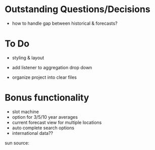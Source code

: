 # Outstanding Questions/Decisions
* how to handle gap between historical & forecasts?

# To Do
* styling & layout
* add listener to aggregation drop down

* organize project into clear files

# Bonus functionality 
* slot machine
* option for 3/5/10 year averages
* current forecast view for multiple locations
* auto complete search options
* international data??

sun source:
